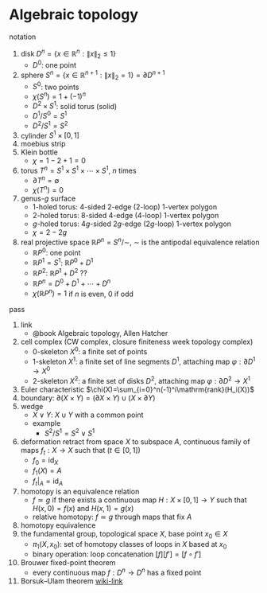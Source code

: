 # Algebraic topology

notation

1. disk $D^n=\{x\in\mathbb{R}^n:\lVert x\rVert_2\leq 1 \}$
   * $D^0$: one point
2. sphere $S^n=\{x\in\mathbb{R}^{n+1}:\lVert x\rVert_2=1 \}=\partial D^{n+1}$
   * $S^0$: two points
   * $\chi(S^n)=1+(-1)^n$
   * $D^2\times S^1$: solid torus (solid)
   * $D^1 / S^0=S^1$
   * $D^2 / S^1 = S^2$
3. cylinder $S^1\times [0,1]$
4. moebius strip
5. Klein bottle
   * $\chi=1-2+1=0$
6. torus $T^n=S^1\times S^1\times \cdots\times S^1$, $n$ times
   * $\partial T^n=\emptyset$
   * $\chi(T^n)=0$
7. genus-$g$ surface
   * 1-holed torus: 4-sided 2-edge (2-loop) 1-vertex polygon
   * 2-holed torus: 8-sided 4-edge (4-loop) 1-vertex polygon
   * $g$-holed torus: $4g$-sided $2g$-edge ($2g$-loop) $1$-vertex polygon
   * $\chi=2-2g$
8. real projective space $\mathbb{R}P^n=S^n/\sim$, $\sim$ is the antipodal equivalence relation
   * $\mathbb{R}P^0$: one point
   * $\mathbb{R}P^1=S^1$: $\mathbb{R}P^0+D^1$
   * $\mathbb{R}P^2$: $\mathbb{R}P^1+D^2$ ??
   * $\mathbb{R}P^n=D^0+D^1+\cdots+D^n$
   * $\chi(\mathbb{R}P^n)=1$ if $n$ is even, $0$ if odd

pass

1. link
   * @book Algebraic topology, Allen Hatcher
2. cell complex (CW complex, closure finiteness week topology complex)
   * 0-skeleton $X^0$: a finite set of points
   * 1-skeleton $X^1$: a finite set of line segments $D^1$, attaching map $\varphi:\partial D^1 \to X^0$
   * 2-skeleton $X^2$: a finite set of disks $D^2$, attaching map $\varphi:\partial D^2 \to X^1$
3. Euler characteristic $\chi(X)=\sum_{i=0}^n(-1)^i\mathrm{rank}(H_i(X))$
4. boundary: $\partial (X\times Y)= (\partial X\times Y)\cup (X\times \partial Y)$
5. wedge
   * $X\vee Y$: $X\cup Y$ with a common point
   * example
     * $S^2/S^1=S^2\vee S^1$
6. deformation retract from space $X$ to subspace $A$, continuous family of maps $f_t:X\to X$ such that ($t\in[0,1]$)
   * $f_0=\mathrm{id}_X$
   * $f_1(X)=A$
   * $f_t|_A=\mathrm{id}_A$
7. homotopy is an equivalence relation
   * $f\simeq g$ if there exists a continuous map $H:X\times [0,1]\to Y$ such that $H(x,0)=f(x)$ and $H(x,1)=g(x)$
   * relative homotopy: $f\simeq g$ through maps that fix $A$
8. homotopy equivalence
9. the fundamental group, topological space $X$, base point $x_0\in X$
   * $\pi_1(X,x_0)$: set of homotopy classes of loops in $X$ based at $x_0$
   * binary operation: loop concatenation $[f][f']=[f\circ f']$
10. Brouwer fixed-point theorem
    * every continuous map $f:D^n\to D^n$ has a fixed point
11. Borsuk–Ulam theorem [wiki-link](https://en.wikipedia.org/wiki/Borsuk%E2%80%93Ulam_theorem)
